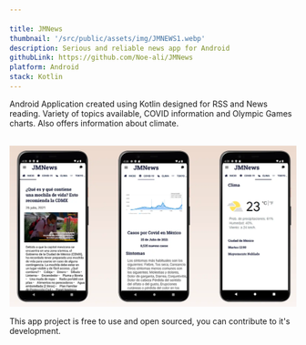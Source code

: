 ```yaml
---

title: JMNews
thumbnail: '/src/public/assets/img/JMNEWS1.webp'
description: Serious and reliable news app for Android
githubLink: https://github.com/Noe-ali/JMNews
platform: Android
stack: Kotlin
---
```


Android Application created using Kotlin designed for RSS and News reading.
Variety of topics available, COVID information and Olympic Games charts. Also offers information about climate.
<br>
<br>


![App Overview](/assets/img/JMNEWS2.webp)

This app project is free to use and open sourced, you can contribute to it's development.
